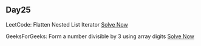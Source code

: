 ## Day25

LeetCode: Flatten Nested List Iterator
[Solve Now](https://leetcode.com/problems/flatten-nested-list-iterator/)

GeeksForGeeks: Form a number divisible by 3 using array digits
[Solve Now](https://practice.geeksforgeeks.org/problems/form-a-number-divisible-by-3-using-array-digits0717/1)
